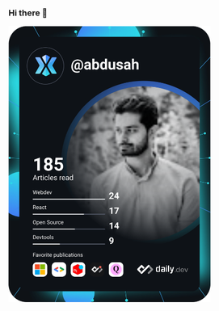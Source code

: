 ### Hi there 👋

<a href="https://app.daily.dev/abdusah"><img src="https://github.com/abdu355/abdu355/blob/main/devcard.svg" width="400" alt="Abdulwahab Sahyoun's Dev Card"/></a>
